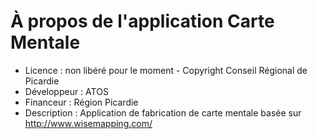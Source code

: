 # À propos de l'application Carte Mentale

* Licence : non libéré pour le moment - Copyright Conseil Régional de Picardie
* Développeur : ATOS
* Financeur : Région Picardie
* Description : Application de fabrication de carte mentale basée sur http://www.wisemapping.com/

